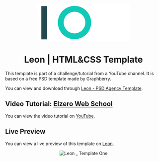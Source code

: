 <div align=center>

![logo](/media/logo.png)

# Leon | HTML&CSS Template

</div>

This template is part of a challenge/tutorial from a YouTube channel. It is based on a free PSD template made by Graphberry.

You can view and download through [Leon - PSD Agency Template](https://www.graphberry.com/item/leon-psd-agency-template).

## Video Tutorial: [Elzero Web School](https://www.youtube.com/@ElzeroWebSchool)

You can view the video tutorial on [YouTube](https://www.youtube.com/playlist?list=PLDoPjvoNmBAzHSjcR-HnW9tnxyuye8KbF).

## Live Preview

You can view a live preview of this template on [Leon](https://ahmedmohamedabdelaty.github.io/Leon-HTML-CSS-Template/).

<div align=center>

![Leon _ Template One](https://github.com/AhmedMohamedAbdelaty/Leon-HTML-CSS-Template/assets/73834838/f561dcd8-65e8-4698-9a22-a101fa3f8f24)

</div>
